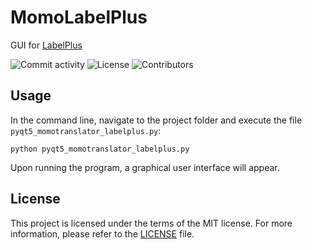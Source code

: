 # MomoLabelPlus
GUI for [LabelPlus](https://github.com/LabelPlus/LabelPlus)

![Commit activity](https://img.shields.io/github/commit-activity/m/alicewish/MomoLabelPlus)
![License](https://img.shields.io/github/license/alicewish/MomoLabelPlus)
![Contributors](https://img.shields.io/github/contributors/alicewish/MomoLabelPlus)

## Usage

In the command line, navigate to the project folder and execute the file `pyqt5_momotranslator_labelplus.py`:

`python pyqt5_momotranslator_labelplus.py` 

Upon running the program, a graphical user interface will appear.

## License

This project is licensed under the terms of the MIT license. For more information, please refer to the [LICENSE](https://github.com/alicewish/MomoLabelPlus/blob/main/LICENSE) file.